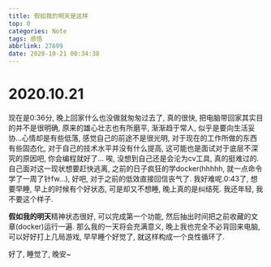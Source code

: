 ```yaml
---
title: 假如我的明天是这样
top: 0
categories: Note
tags: 感悟
abbrlink: 27699
date: 2020-10-21 00:34:38
---
```


# 2020.10.21

现在是0:36分, 晚上回家什么也没做就匆匆过去了, 真的很快, 把电脑带回家其实目的并不是很明确, 原来的雄心壮志也有所磨平, 渐渐趋于常人, 似乎是要向生活妥协...心情却是有些低落, 感觉自己的前途不是很光明, 对于现在的工作所做的东西有些固态化, 对于自己的技术水平并没有什么提高, 这可能也是面试对于底层不深究的原因吧, 你会编程就好了... 唉, 没想到自己还是会沦为cv工具, 真的挺难过的. 自己面对这一现状想要赶快逃离, 之前的日子疯狂的学docker(hhhhh, 就一点命令学了一周了针fw...), 好吧, 对于之前的低效直接回信丧气了. 我好难呢.0:43了, 想要早睡, 早上的时候有个好状态, 可是却又不想睡, 晚上真的是纠结死. 我还年轻, 我不要这个样子.

**假如我的明天**精神状态很好, 可以完成第一个功能, 然后抽出时间把之前收藏的文章(docker)运行一遍. 那么我的一天将会充满意义, 晚上我也完全不必背回来电脑, 可以好好打上几局游戏, 早早睡个好觉了, 就这样构成一个良性循环了.

好了, 睡觉了, 晚安~


